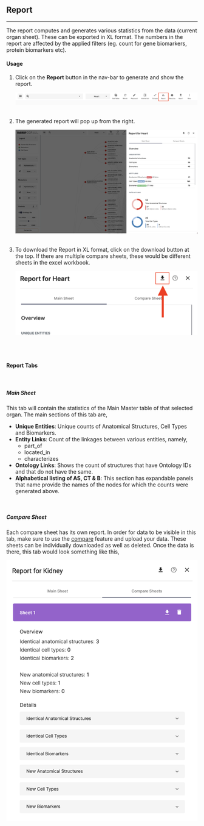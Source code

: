 ## Report
---

The report computes and generates various statistics from the data (current organ sheet). These can be exported in XL format. The numbers in the report are affected by the applied filters (eg. count for gene biomarkers, protein biomarkers etc).


#### Usage

1. Click on the **Report** button in the nav-bar to generate and show the report.

   <img src="assets/docs/report/nav.png" alt="Report Icon Nav" class="md-img p-2 w-75">
   <br>
   <br>

2. The generated report will pop up from the right.

   <img src="assets/docs/report/report.png" alt="Report" class="md-img p-2 w-75">
   <br>
   <br>

3. To download the Report in XL format, click on the download button at the top. If there are multiple compare sheets, these would be different sheets in the excel workbook.

   <img src="assets/docs/report/report-download.png" alt="Report Download" class="md-img p-2 w-25">
   <br>
   <br>

<br>

#### Report Tabs

<br>

##### Main Sheet

This tab will contain the statistics of the Main Master table of that selected organ. The main sections of this tab are,

- **Unique Entities**: Unique counts of Anatomical Structures, Cell Types and Biomarkers.
- **Entity Links**: Count of the linkages between various entities, namely,
    - part_of
    - located_in
    - characterizes
- **Ontology Links**: Shows the count of structures that have Ontology IDs and that do not have the same.
- **Alphabetical listing of AS, CT & B**: This section has expandable panels that name provide the names of the nodes for which the counts were generated above.

<br>

##### Compare Sheet

Each compare sheet has its own report. In order for data to be visible in this tab, make sure to use the [compare](/docs?id=6) feature and upload your data. These sheets can be individually downloaded as well as deleted. Once the data is there, this tab would look something like this,

<img src="assets/docs/report/compare-report.png" alt="Report Download" class="md-img p-2 w-25">
   <br>
   <br>


